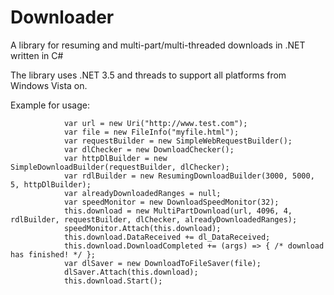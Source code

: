 Downloader
==========

A library for resuming and multi-part/multi-threaded downloads in .NET written in C#

The library uses .NET 3.5 and threads to support all platforms from Windows Vista on.

Example for usage:

```
            var url = new Uri("http://www.test.com");
            var file = new FileInfo("myfile.html");
            var requestBuilder = new SimpleWebRequestBuilder();
            var dlChecker = new DownloadChecker();
            var httpDlBuilder = new SimpleDownloadBuilder(requestBuilder, dlChecker);
            var rdlBuilder = new ResumingDownloadBuilder(3000, 5000, 5, httpDlBuilder);
            var alreadyDownloadedRanges = null;
            var speedMonitor = new DownloadSpeedMonitor(32);
            this.download = new MultiPartDownload(url, 4096, 4, rdlBuilder, requestBuilder, dlChecker, alreadyDownloadedRanges);
            speedMonitor.Attach(this.download);
            this.download.DataReceived += dl_DataReceived;
            this.download.DownloadCompleted += (args) => { /* download has finished! */ };
            var dlSaver = new DownloadToFileSaver(file);
            dlSaver.Attach(this.download);
            this.download.Start();
```
